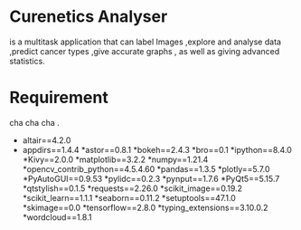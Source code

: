 # Curenetics Analyser 
is a multitask application that can label Images ,explore and analyse data ,predict cancer types ,give accurate graphs , as well as giving advanced statistics.

# Requirement

 cha cha cha .
 
* altair==4.2.0
* appdirs==1.4.4
*astor==0.8.1
*bokeh==2.4.3
*bro==0.1
*ipython==8.4.0
*Kivy==2.0.0
*matplotlib==3.2.2
*numpy==1.21.4
*opencv_contrib_python==4.5.4.60
*pandas==1.3.5
*plotly==5.7.0
*PyAutoGUI==0.9.53
*pylidc==0.2.3
*pynput==1.7.6
*PyQt5==5.15.7
*qtstylish==0.1.5
*requests==2.26.0
*scikit_image==0.19.2
*scikit_learn==1.1.1
*seaborn==0.11.2
*setuptools==47.1.0
*skimage==0.0
*tensorflow==2.8.0
*typing_extensions==3.10.0.2
*wordcloud==1.8.1
 
